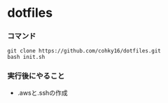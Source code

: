 # dotfiles

### コマンド

```
git clone https://github.com/cohky16/dotfiles.git
bash init.sh
```

### 実行後にやること

- .awsと.sshの作成
